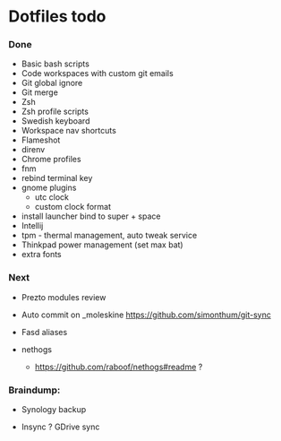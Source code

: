 # Dotfiles todo

### Done
- Basic bash scripts
- Code workspaces with custom git emails
- Git global ignore
- Git merge
- Zsh
- Zsh profile scripts
- Swedish keyboard
- Workspace nav shortcuts
- Flameshot
- direnv
- Chrome profiles
- fnm
- rebind terminal key
- gnome plugins
  - utc clock
  - custom clock format
- install launcher bind to super + space
- Intellij
- tpm - thermal management, auto tweak service
- Thinkpad power management (set max bat)
- extra fonts

### Next

- Prezto modules review

- Auto commit on _moleskine
  https://github.com/simonthum/git-sync
  
- Fasd aliases

- nethogs
  - https://github.com/raboof/nethogs#readme ?


### Braindump:

- Synology backup

- Insync ? GDrive sync
